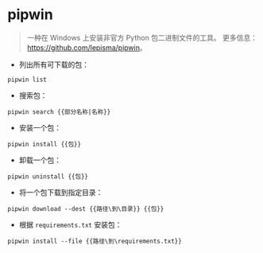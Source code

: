 # pipwin

> 一种在 Windows 上安装非官方 Python 包二进制文件的工具。
> 更多信息：<https://github.com/lepisma/pipwin>。

- 列出所有可下载的包：

`pipwin list`

- 搜索包：

`pipwin search {{部分名称|名称}}`

- 安装一个包：

`pipwin install {{包}}`

- 卸载一个包：

`pipwin uninstall {{包}}`

- 将一个包下载到指定目录：

`pipwin download --dest {{路径\到\目录}} {{包}}`

- 根据 `requirements.txt` 安装包：

`pipwin install --file {{路径\到\requirements.txt}}`